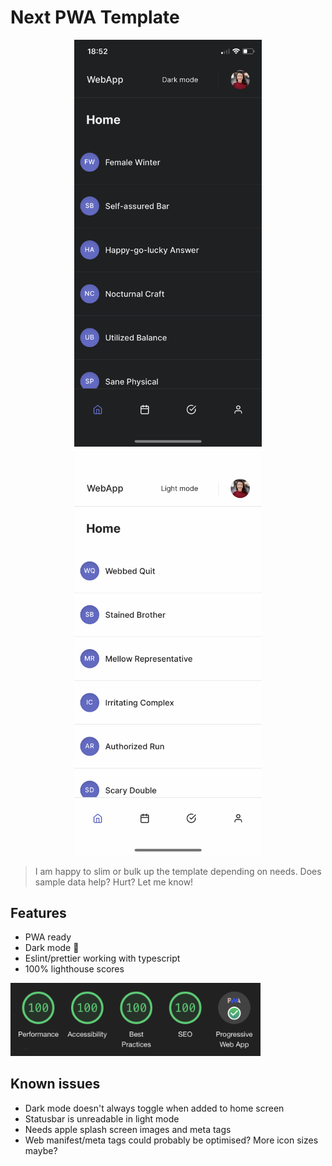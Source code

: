 # Next PWA Template

<p align="center">
  <img width="300" src="public/images/dark.png" alt="dark mode"> <img width="300" src="public/images/light.png" alt="light mode">
</p>

> I am happy to slim or bulk up the template depending on needs. Does sample data help? Hurt? Let me know!

## Features

- PWA ready
- Dark mode 🌚
- Eslint/prettier working with typescript
- 100% lighthouse scores

<img width="400" src="public/images/lighthouse.png" alt="lighthouse">

## Known issues

- Dark mode doesn't always toggle when added to home screen
- Statusbar is unreadable in light mode
- Needs apple splash screen images and meta tags
- Web manifest/meta tags could probably be optimised? More icon sizes maybe?
